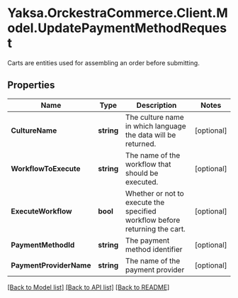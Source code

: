 # Yaksa.OrckestraCommerce.Client.Model.UpdatePaymentMethodRequest
Carts are entities used for assembling an order before submitting.

## Properties

Name | Type | Description | Notes
------------ | ------------- | ------------- | -------------
**CultureName** | **string** | The culture name in which language the data will be returned. | [optional] 
**WorkflowToExecute** | **string** | The name of the workflow that should be executed. | [optional] 
**ExecuteWorkflow** | **bool** | Whether or not to execute the specified workflow before returning the cart. | [optional] 
**PaymentMethodId** | **string** | The payment method identifier | [optional] 
**PaymentProviderName** | **string** | The name of the payment provider | [optional] 

[[Back to Model list]](../README.md#documentation-for-models) [[Back to API list]](../README.md#documentation-for-api-endpoints) [[Back to README]](../README.md)

